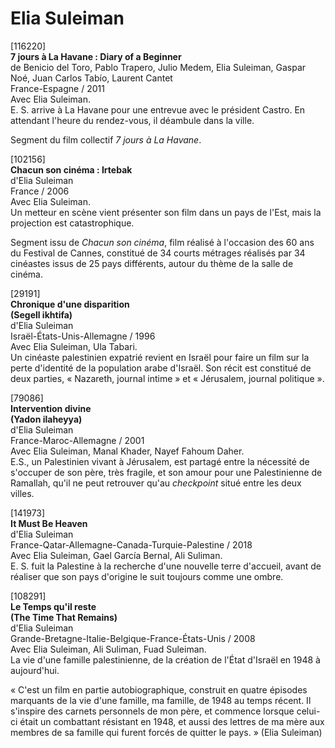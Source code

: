 # Elia Suleiman

[116220]  
**7 jours à La Havane : Diary of a Beginner**  
de Benicio del Toro, Pablo Trapero, Julio Medem, Elia Suleiman, Gaspar Noé, Juan Carlos Tabío, Laurent Cantet  
France-Espagne / 2011  
Avec Elia Suleiman.  
E. S. arrive à La Havane pour une entrevue avec le président Castro. En attendant l'heure du rendez-vous, il déambule dans la ville.

Segment du film collectif _7 jours à La Havane_.

[102156]  
**Chacun son cinéma : Irtebak**  
d'Elia Suleiman  
France / 2006  
Avec Elia Suleiman.  
Un metteur en scène vient présenter son film dans un pays de l'Est, mais la projection est catastrophique.

Segment issu de _Chacun son cinéma_, film réalisé à l'occasion des 60 ans du Festival de Cannes, constitué de 34 courts métrages réalisés par 34 cinéastes issus de 25 pays différents, autour du thème de la salle de cinéma.

[29191]  
**Chronique d'une disparition**  
**(Segell ikhtifa)**  
d'Elia Suleiman  
Israël-États-Unis-Allemagne / 1996  
Avec Elia Suleiman, Ula Tabari.  
Un cinéaste palestinien expatrié revient en Israël pour faire un film sur la perte d'identité de la population arabe d'Israël. Son récit est constitué de deux parties, « Nazareth, journal intime » et « Jérusalem, journal politique ».

[79086]  
**Intervention divine**  
**(Yadon ilaheyya)**  
d'Elia Suleiman  
France-Maroc-Allemagne / 2001  
Avec Elia Suleiman, Manal Khader, Nayef Fahoum Daher.  
E.S., un Palestinien vivant à Jérusalem, est partagé entre la nécessité de s'occuper de son père, très fragile, et son amour pour une Palestinienne de Ramallah, qu'il ne peut retrouver qu'au _checkpoint_ situé entre les deux villes.

[141973]  
**It Must Be Heaven**  
d'Elia Suleiman  
France-Qatar-Allemagne-Canada-Turquie-Palestine / 2018  
Avec Elia Suleiman, Gael García Bernal, Ali Suliman.  
E. S. fuit la Palestine à la recherche d'une nouvelle terre d'accueil, avant de réaliser que son pays d'origine le suit toujours comme une ombre.

[108291]  
**Le Temps qu'il reste**  
**(The Time That Remains)**  
d'Elia Suleiman  
Grande-Bretagne-Italie-Belgique-France-États-Unis / 2008  
Avec Elia Suleiman, Ali Suliman, Fuad Suleiman.  
La vie d'une famille palestinienne, de la création de l'État d'Israël en 1948 à aujourd'hui.

« C'est un film en partie autobiographique, construit en quatre épisodes marquants de la vie d'une famille, ma famille, de 1948 au temps récent. Il s'inspire des carnets personnels de mon père, et commence lorsque celui-ci était un combattant résistant en 1948, et aussi des lettres de ma mère aux membres de sa famille qui furent forcés de quitter le pays. » (Elia Suleiman)

